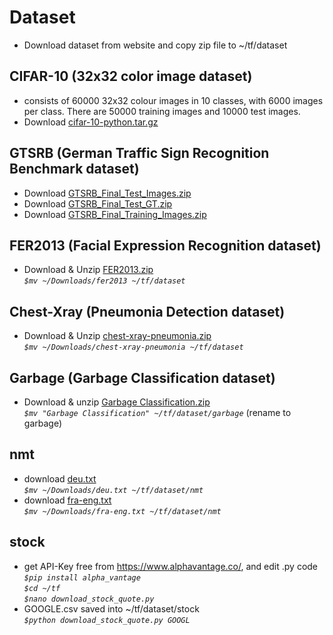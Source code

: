 # Dataset
* Download dataset from website and copy zip file to ~/tf/dataset <br />

## CIFAR-10 (32x32 color image dataset)
* consists of 60000 32x32 colour images in 10 classes, with 6000 images per class. There are 50000 training images and 10000 test images.<br />
* Download [cifar-10-python.tar.gz](https://www.cs.toronto.edu/~kriz/cifar-10-python.tar.gz) <br />

## GTSRB (German Traffic Sign Recognition Benchmark dataset)
* Download [GTSRB_Final_Test_Images.zip](https://sid.erda.dk/public/archives/daaeac0d7ce1152aea9b61d9f1e19370/GTSRB_Final_Test_Images.zip) <br/>
* Download [GTSRB_Final_Test_GT.zip](https://sid.erda.dk/public/archives/daaeac0d7ce1152aea9b61d9f1e19370/GTSRB_Final_Test_GT.zip) <br />
* Download [GTSRB_Final_Training_Images.zip](https://sid.erda.dk/public/archives/daaeac0d7ce1152aea9b61d9f1e19370/GTSRB_Final_Training_Images.zip) <br />

## FER2013 (Facial Expression Recognition dataset)
* Download & Unzip [FER2013.zip](https://anonfile.com/bdj3tfoeba/data_zip)<br />
*`$mv ~/Downloads/fer2013 ~/tf/dataset`* <br />

## Chest-Xray (Pneumonia Detection dataset)
* Download & Unzip [chest-xray-pneumonia.zip](https://www.kaggle.com/paultimothymooney/chest-xray-pneumonia
) <br />
*`$mv ~/Downloads/chest-xray-pneumonia ~/tf/dataset`* <br />

## Garbage (Garbage Classification dataset)
* Download & unzip [Garbage Classification.zip](https://www.kaggle.com/asdasdasasdas/garbage-classification) <br />
*`$mv "Garbage Classification" ~/tf/dataset/garbage`* (rename to garbage) <br />

## nmt
* download [deu.txt](https://github.com/pradeepkannan85/Translation/blob/master/deu.txt) <br />
*`$mv ~/Downloads/deu.txt ~/tf/dataset/nmt`* <br />
* download [fra-eng.txt](https://github.com/L1aoXingyu/seq2seq-translation/blob/master/data/eng-fra.txt) <br />
*`$mv ~/Downloads/fra-eng.txt ~/tf/dataset/nmt`* <br />

## stock
* get API-Key free from https://www.alphavantage.co/, and edit .py code <br />
*`$pip install alpha_vantage`* <br />
*`$cd ~/tf`* <br />
*`$nano download_stock_quote.py`* <br />
* GOOGLE.csv saved into ~/tf/dataset/stock <br />
*`$python download_stock_quote.py GOOGL`* <br />
